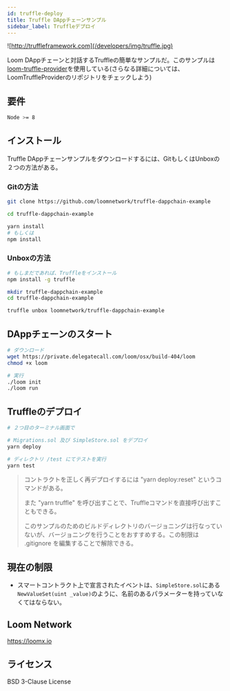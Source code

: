 ```yaml
---
id: truffle-deploy
title: Truffle DAppチェーンサンプル
sidebar_label: Truffleデプロイ
---
```

![http://truffleframework.com](/developers/img/truffle.jpg)

Loom DAppチェーンと対話するTruffleの簡単なサンプルだ。このサンプルは[loom-truffle-provider](https://github.com/loomnetwork/loom-truffle-provider)を使用している(さらなる詳細については、LoomTruffleProviderのリポジトリをチェックしよう)

## 要件

```bash
Node >= 8
```

## インストール

Truffle DAppチェーンサンプルをダウンロードするには、GitもしくはUnboxの２つの方法がある。

### Gitの方法

```bash
git clone https://github.com/loomnetwork/truffle-dappchain-example
```

```bash
cd truffle-dappchain-example

yarn install
# もしくは
npm install
```

### Unboxの方法

```bash
# もしまだであれば、Truffleをインストール
npm install -g truffle

mkdir truffle-dappchain-example
cd truffle-dappchain-example

truffle unbox loomnetwork/truffle-dappchain-example
```

## DAppチェーンのスタート

```bash
# ダウンロード
wget https://private.delegatecall.com/loom/osx/build-404/loom
chmod +x loom

# 実行
./loom init
./loom run
```

## Truffleのデプロイ

```bash
# ２つ目のターミナル画面で

# Migrations.sol 及び SimpleStore.sol をデプロイ
yarn deploy

# ディレクトリ /test にてテストを実行
yarn test
```

> コントラクトを正しく再デプロイするには "yarn deploy:reset" というコマンドがある。
> 
> また "yarn truffle" を呼び出すことで、Truffleコマンドを直接呼び出すこともできる。
> 
> このサンプルのためのビルドディレクトリのバージョニングは行なっていないが、バージョニングを行うことをおすすめする。この制限は .gitignore を編集することで解除できる。

## 現在の制限

* スマートコントラクト上で宣言されたイベントは、`SimpleStore.sol`にある`NewValueSet(uint _value)`のように、名前のあるパラメーターを持っていなくてはならない。

## Loom Network

<https://loomx.io>

## ライセンス

BSD 3-Clause License